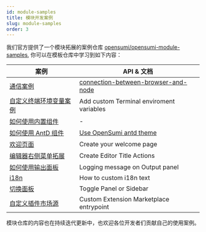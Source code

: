```yaml
---
id: module-samples
title: 模块开发案例
slug: module-samples
order: 3
---
```


我们官方提供了一个模块拓展的案例仓库 [opensumi/opensumi-module-samples](https://github.com/opensumi/opensumi-module-samples), 你可以在模板仓库中学习到如下内容：

| 案例                                                                                                                                | API & 文档                                                                                                             |
| ----------------------------------------------------------------------------------------------------------------------------------- | ---------------------------------------------------------------------------------------------------------------------- |
| [通信案例](https://github.com/opensumi/opensumi-module-samples/tree/main/modules/connection)                                        | [connection-between-browser-and-node](https://opensumi.com/en/docs/develop/sample/connection-between-browser-and-node) |
| [自定义终端环境变量案例](https://github.com/opensumi/opensumi-module-samples/tree/main/modules/terminal-env)                        | Add custom Terminal enviroment variables                                                                               |
| [如何使用内置组件](https://github.com/opensumi/opensumi-module-samples/tree/main/modules/components)                                | -                                                                                                                      |
| [如何使用 AntD 组件](https://github.com/opensumi/opensumi-module-samples/tree/main/modules/use-antd)                                | [Use OpenSumi antd theme](https://github.com/opensumi/antd-theme)                                                      |
| [欢迎页面](https://github.com/opensumi/opensumi-module-samples/tree/main/modules/add-welcome-content)                               | Create your welcome page                                                                                               |
| [编辑器右侧菜单拓展](https://github.com/opensumi/opensumi-module-samples/tree/main/modules/editor-title)                            | Create Editor Title Actions                                                                                            |
| [如何使用输出面板](https://github.com/opensumi/opensumi-module-samples/tree/main/modules/editor-title)                              | Logging message on Output panel                                                                                        |
| [i18n](https://github.com/opensumi/opensumi-module-samples/tree/main/example/src/browser/i18n/setup.ts)                             | How to custom i18n text                                                                                                |
| [切换面板](https://github.com/opensumi/opensumi-module-samples/tree/main/modules/toggle-panel/browser/toggle-panel.contribution.ts) | Toggle Panel or Sidebar                                                                                                |
| [自定义插件市场源](https://github.com/opensumi/opensumi-module-samples/tree/main/example/src/node/start-server.ts#L18)              | Custom Extension Marketplace entrypoint                                                                                |

模块仓库的内容也在持续迭代更新中，也欢迎各位开发者们贡献自己的使用案例。
